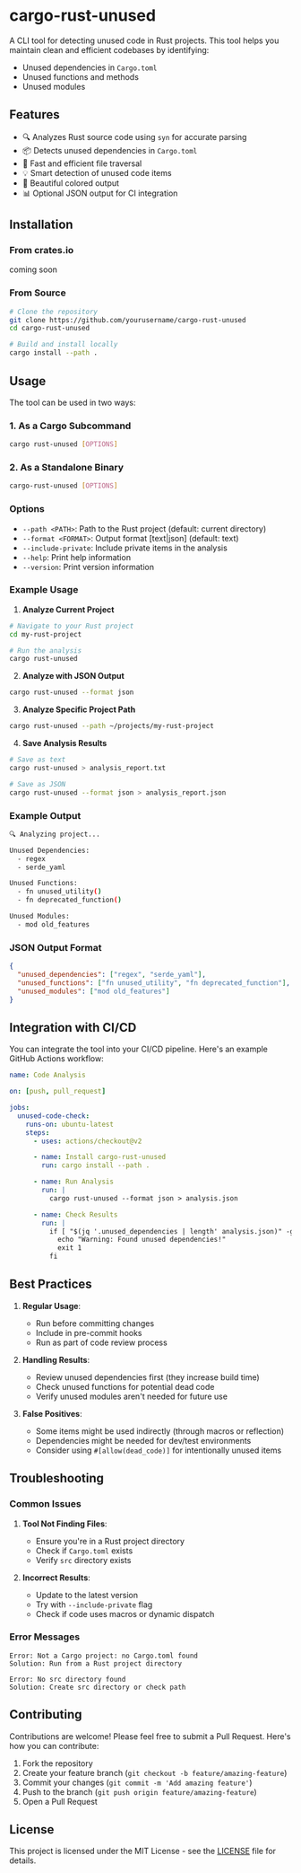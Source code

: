 # cargo-rust-unused

A CLI tool for detecting unused code in Rust projects. This tool helps you maintain clean and efficient codebases by identifying:

- Unused dependencies in `Cargo.toml`
- Unused functions and methods
- Unused modules

## Features

- 🔍 Analyzes Rust source code using `syn` for accurate parsing
- 📦 Detects unused dependencies in `Cargo.toml`
- 🚀 Fast and efficient file traversal
- 💡 Smart detection of unused code items
- 🎨 Beautiful colored output
- 📊 Optional JSON output for CI integration

## Installation

### From crates.io
coming soon


### From Source

```bash
# Clone the repository
git clone https://github.com/yourusername/cargo-rust-unused
cd cargo-rust-unused

# Build and install locally
cargo install --path .
```

## Usage

The tool can be used in two ways:

### 1. As a Cargo Subcommand

```bash
cargo rust-unused [OPTIONS]
```

### 2. As a Standalone Binary

```bash
cargo-rust-unused [OPTIONS]
```

### Options

- `--path <PATH>`: Path to the Rust project (default: current directory)
- `--format <FORMAT>`: Output format [text|json] (default: text)
- `--include-private`: Include private items in the analysis
- `--help`: Print help information
- `--version`: Print version information

### Example Usage

1. **Analyze Current Project**

```bash
# Navigate to your Rust project
cd my-rust-project

# Run the analysis
cargo rust-unused
```

2. **Analyze with JSON Output**

```bash
cargo rust-unused --format json
```

3. **Analyze Specific Project Path**

```bash
cargo rust-unused --path ~/projects/my-rust-project
```

4. **Save Analysis Results**

```bash
# Save as text
cargo rust-unused > analysis_report.txt

# Save as JSON
cargo rust-unused --format json > analysis_report.json
```

### Example Output

```bash
🔍 Analyzing project...

Unused Dependencies:
  - regex
  - serde_yaml

Unused Functions:
  - fn unused_utility()
  - fn deprecated_function()

Unused Modules:
  - mod old_features
```

### JSON Output Format

```json
{
  "unused_dependencies": ["regex", "serde_yaml"],
  "unused_functions": ["fn unused_utility", "fn deprecated_function"],
  "unused_modules": ["mod old_features"]
}
```

## Integration with CI/CD

You can integrate the tool into your CI/CD pipeline. Here's an example GitHub Actions workflow:

```yaml
name: Code Analysis

on: [push, pull_request]

jobs:
  unused-code-check:
    runs-on: ubuntu-latest
    steps:
      - uses: actions/checkout@v2

      - name: Install cargo-rust-unused
        run: cargo install --path .

      - name: Run Analysis
        run: |
          cargo rust-unused --format json > analysis.json

      - name: Check Results
        run: |
          if [ "$(jq '.unused_dependencies | length' analysis.json)" -gt 0 ]; then
            echo "Warning: Found unused dependencies!"
            exit 1
          fi
```

## Best Practices

1. **Regular Usage**:

   - Run before committing changes
   - Include in pre-commit hooks
   - Run as part of code review process

2. **Handling Results**:

   - Review unused dependencies first (they increase build time)
   - Check unused functions for potential dead code
   - Verify unused modules aren't needed for future use

3. **False Positives**:
   - Some items might be used indirectly (through macros or reflection)
   - Dependencies might be needed for dev/test environments
   - Consider using `#[allow(dead_code)]` for intentionally unused items

## Troubleshooting

### Common Issues

1. **Tool Not Finding Files**:

   - Ensure you're in a Rust project directory
   - Check if `Cargo.toml` exists
   - Verify `src` directory exists

2. **Incorrect Results**:
   - Update to the latest version
   - Try with `--include-private` flag
   - Check if code uses macros or dynamic dispatch

### Error Messages

```
Error: Not a Cargo project: no Cargo.toml found
Solution: Run from a Rust project directory

Error: No src directory found
Solution: Create src directory or check path
```

## Contributing

Contributions are welcome! Please feel free to submit a Pull Request. Here's how you can contribute:

1. Fork the repository
2. Create your feature branch (`git checkout -b feature/amazing-feature`)
3. Commit your changes (`git commit -m 'Add amazing feature'`)
4. Push to the branch (`git push origin feature/amazing-feature`)
5. Open a Pull Request

## License

This project is licensed under the MIT License - see the [LICENSE](LICENSE) file for details.
